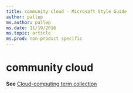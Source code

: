 ```yaml
---
title: community cloud - Microsoft Style Guide
author: pallep
ms.author: pallep
ms.date: 11/19/2016
ms.topic: article
ms.prod: non-product specific
---
```


# community cloud

**See** [Cloud-computing term collection](/style-guide/a-z-word-list-term-collections/term-collections/cloud-computing-terms)
